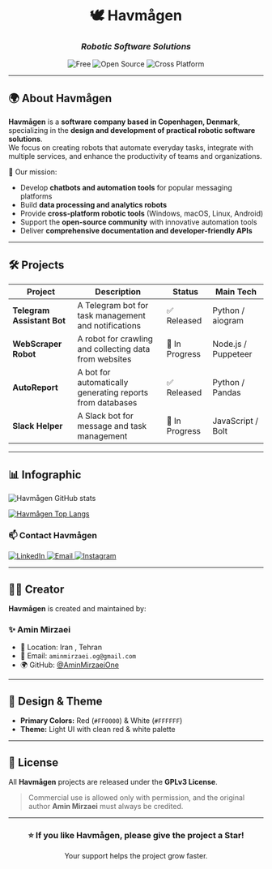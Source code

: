 <!-- Havmågen README - Light Theme with Red & White Palette -->

<div align="center">

# 🕊️ **Havmågen**
### _Robotic Software Solutions_

![Free](https://img.shields.io/badge/Free-Yes-FF0000?style=for-the-badge&logoColor=white)
![Open Source](https://img.shields.io/badge/Open%20Source-Yes-FF0000?style=for-the-badge&logoColor=white)
![Cross Platform](https://img.shields.io/badge/Cross%20Platform-Yes-FF0000?style=for-the-badge&logoColor=white)

</div>

---

## 🌍 About Havmågen
**Havmågen** is a **software company based in Copenhagen, Denmark**, specializing in the **design and development of practical robotic software solutions**.  
We focus on creating robots that automate everyday tasks, integrate with multiple services, and enhance the productivity of teams and organizations.

🚀 Our mission:
- Develop **chatbots and automation tools** for popular messaging platforms  
- Build **data processing and analytics robots**  
- Provide **cross-platform robotic tools** (Windows, macOS, Linux, Android)  
- Support the **open-source community** with innovative automation tools  
- Deliver **comprehensive documentation and developer-friendly APIs**

---

## 🛠️ Projects
| Project               | Description                                              | Status        | Main Tech       |
|-----------------------|----------------------------------------------------------|---------------|-----------------|
| **Telegram Assistant Bot** | A Telegram bot for task management and notifications         | ✅ Released | Python / aiogram |
| **WebScraper Robot**  | A robot for crawling and collecting data from websites   | 🚧 In Progress | Node.js / Puppeteer |
| **AutoReport**        | A bot for automatically generating reports from databases | ✅ Released | Python / Pandas |
| **Slack Helper**      | A Slack bot for message and task management              | 🚧 In Progress | JavaScript / Bolt |

---

## 📊 Infographic

![Havmågen GitHub stats](https://github-readme-stats.vercel.app/api?username=havmagen&show_icons=true&bg_color=FFFFFF&title_color=FF0000&text_color=000000&icon_color=FF0000)

[![Havmågen Top Langs](https://github-readme-stats.vercel.app/api/top-langs?username=havmagen&hide=html,scss,stylus,blade,jupyter%20notebook,python,css,shell,batchfile,dockerfile,typescript&show_icons=true&bg_color=FFFFFF&title_color=FF0000&text_color=000000&icon_color=FF0000)](https://github.com/havmagen)

### 📫 Contact Havmågen

<div display="flex">
  <a href="https://www.linkedin.com/company/havmagen/">
    <img src="https://img.shields.io/badge/LinkedIn-FF0000.svg?style=for-the-badge&logo=linkedin&logoColor=white" alt="LinkedIn"/>
  </a>
  <a href="mailto:hello@havmagen.com">
    <img src="https://img.shields.io/badge/Email-FF0000?style=for-the-badge&logo=gmail&logoColor=white" alt="Email"/>
  </a>
  <a href="https://instagram.com/havmagen">
    <img src="https://img.shields.io/badge/Instagram-FF0000?style=for-the-badge&logo=instagram&logoColor=white" alt="Instagram"/>
  </a>
</div>

---

## 👨‍💻 Creator
**Havmågen** is created and maintained by:

### ✨ Amin Mirzaei  
- 📍 Location: Iran , Tehran
- 📧 Email: `aminmirzaei.og@gmail.com`  
- 🌍 GitHub: [@AminMirzaeiOne](https://github.com/AminMirzaeiOne)

---

## 🎨 Design & Theme
- **Primary Colors:** Red (`#FF0000`) & White (`#FFFFFF`)  
- **Theme:** Light UI with clean red & white palette  

---

## 📜 License
All **Havmågen** projects are released under the **GPLv3 License**.  
> Commercial use is allowed only with permission, and the original author **Amin Mirzaei** must always be credited.

---

<div align="center">

### ⭐ If you like Havmågen, please give the project a Star!  
Your support helps the project grow faster.

</div>
